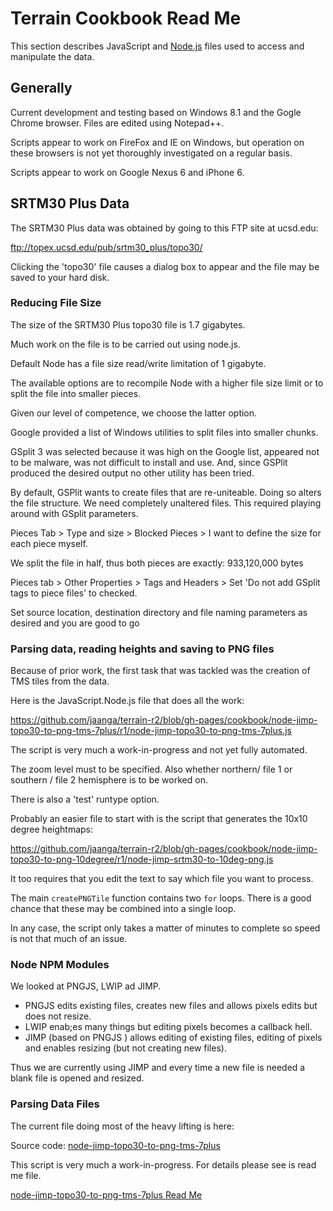 Terrain Cookbook Read Me
===

<span style=display:none; >[View as web page]( http://jaanga.github.io/terrain-r2/terrain.html#./cookbook/readme.md# "view the files as apps." ) <input value="<< You are here" size=15 style="font:bold 11pt monospace;border-width:0;" ></span>  


This section describes JavaScript and [Node.js]( http://nodejs.org ) files used to access and manipulate the data.


## Generally

Current development and testing based on Windows 8.1 and the Gogle Chrome browser. Files are edited using Notepad++.

Scripts appear to work on FireFox and IE on Windows, but operation on these browsers is not yet thoroughly investigated on a regular basis.

Scripts appear to work on Google Nexus 6 and iPhone 6.

## SRTM30 Plus Data

The SRTM30 Plus data was obtained by going to this FTP site at ucsd.edu: 

<ftp://topex.ucsd.edu/pub/srtm30_plus/topo30/>

Clicking the 'topo30' file causes a dialog box to appear and the file may be saved to your hard disk.


### Reducing File Size
The size of the SRTM30 Plus topo30 file is 1.7 gigabytes.

Much work on the file is to be carried out using node.js.

Default Node has a file size read/write limitation of 1 gigabyte.

The available options are to recompile Node with a higher file size limit or to split the file into smaller pieces.

Given our level of competence, we choose the latter option.

Google provided a list of Windows utilities to split files into smaller chunks.

GSplit 3 was selected because it was high on the Google list, appeared not to be malware, was not difficult to install and use.
And, since GSPlit produced the desired output no other utility has been tried.

By default, GSPlit wants to create files that are re-uniteable. Doing so alters the file structure. We need completely unaltered files.
This required playing around with GSplit parameters.

Pieces Tab > Type and size > Blocked Pieces > I want to define the size for each piece myself. 

We split the file in half, thus both pieces are exactly: 933,120,000 bytes

Pieces tab > Other Properties > Tags and Headers > Set 'Do not add GSplit tags to piece files' to checked.

Set source location, destination directory and file naming parameters as desired and you are good to go

### Parsing data, reading heights and saving to PNG files

Because of prior work, the first task that was tackled was the creation of TMS tiles from the data.

Here is the JavaScript.Node.js file that does all the work:

<https://github.com/jaanga/terrain-r2/blob/gh-pages/cookbook/node-jimp-topo30-to-png-tms-7plus/r1/node-jimp-topo30-to-png-tms-7plus.js>

The script is very much a work-in-progress and not yet fully automated.

The zoom level must to be specified. Also whether northern/ file 1 or southern / file 2 hemisphere is to be worked on.

There is also a 'test' runtype option.

Probably an easier file to start with is the script that generates the 10x10 degree heightmaps:

<https://github.com/jaanga/terrain-r2/blob/gh-pages/cookbook/node-jimp-topo30-to-png-10degree/r1/node-jimp-srtm30-to-10deg-png.js>

It too requires that you edit the text to say which file you want to process.

The main `createPNGTile` function contains two `for` loops. There is a good chance that these may be combined into a single loop.

In any case, the script only takes a matter of minutes to complete so speed is not that much of an issue.  

### Node NPM Modules

We looked at PNGJS, LWIP ad JIMP.

* PNGJS edits existing files, creates new files and allows pixels edits but does not resize.
* LWIP enab;es many things but editing pixels becomes a callback hell.
* JIMP (based on PNGJS ) allows editing of existing files, editing of pixels and enables resizing (but not creating new files).

Thus we are currently using JIMP and every time a new file is needed a blank file is opened and resized.

### Parsing Data Files

The current file doing most of the heavy lifting is here:

Source code: [node-jimp-topo30-to-png-tms-7plus]( https://github.com/jaanga/terrain-r2/tree/gh-pages/cookbook/node-jimp-topo30-to-png-tms-7plus )

This script is very much a work-in-progress. For details please see is read me file.

[node-jimp-topo30-to-png-tms-7plus Read Me]( http://jaanga.github.io/terrain-r2/terrain.html#./cookbook/node-jimp-topo30-to-png-tms-7plus/readme.md# )







